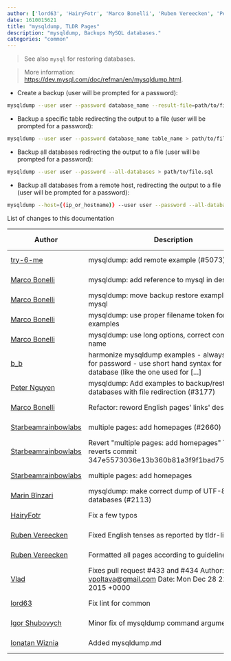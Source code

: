 ```yaml
---
author: ['lord63', 'HairyFotr', 'Marco Bonelli', 'Ruben Vereecken', 'Peter Nguyen', 'try-6-me', 'Marin Bînzari', 'b_b', 'Igor Shubovych', 'Vlad', 'Ionatan Wiznia', 'Starbeamrainbowlabs']
date: 1610015621
title: "mysqldump, TLDR Pages"
description: "mysqldump, Backups MySQL databases."
categories: "common"
---
```

> See also `mysql` for restoring databases.

> More information: <https://dev.mysql.com/doc/refman/en/mysqldump.html>.

- Create a backup (user will be prompted for a password):

```bash
mysqldump --user user --password database_name --result-file=path/to/file.sql
```

- Backup a specific table redirecting the output to a file (user will be prompted for a password):

```bash
mysqldump --user user --password database_name table_name > path/to/file.sql
```

- Backup all databases redirecting the output to a file (user will be prompted for a password):

```bash
mysqldump --user user --password --all-databases > path/to/file.sql
```

- Backup all databases from a remote host, redirecting the output to a file (user will be prompted for a password):

```bash
mysqldump --host={(ip_or_hostname)} --user user --password --all-databases > ({path/to/file.sql
```
List of changes to this documentation


Author | Description | ISO 8601 Date | GitHub link
------|-----|-----|-----
[try-6-me](mailto:56364588+try-6-me@users.noreply.github.com) | mysqldump: add remote example (#5073) | 2021-01-07T11:33:41 | [fc97564a473b](https://github.com/tldr-pages/tldr/commit/fc97564a473b889c158623e4ac6e502664073ba3)
[Marco Bonelli](mailto:marco@mebeim.net) | mysqldump: add reference to mysql in description | 2020-03-13T14:08:21 | [a671c64bb464](https://github.com/tldr-pages/tldr/commit/a671c64bb4642ad12c9f1842ad8fb5a1f3e2337a)
[Marco Bonelli](mailto:marco@mebeim.net) | mysqldump: move backup restore examples to mysql | 2020-03-13T14:08:21 | [32558c6eb250](https://github.com/tldr-pages/tldr/commit/32558c6eb25073ceb6e499185a8fba7d4ab93c43)
[Marco Bonelli](mailto:marco@mebeim.net) | mysqldump: use proper filename token for all examples | 2020-03-03T18:03:15 | [21580038c41a](https://github.com/tldr-pages/tldr/commit/21580038c41a2d1adece79031a1f065e115e2c88)
[Marco Bonelli](mailto:14198070+mebeim@users.noreply.github.com) | mysqldump: use long options, correct command name | 2020-03-03T18:03:15 | [40af8c1f54fa](https://github.com/tldr-pages/tldr/commit/40af8c1f54fa525a7901e407f00942cd582f736b)
[b_b](mailto:bruno@eliaz.fr) | harmonize mysqldump examples - always use `-p` for password - use short hand syntax for restoring a database (like the one used for [...] | 2020-03-03T18:03:15 | [536a64ea1c49](https://github.com/tldr-pages/tldr/commit/536a64ea1c49a25cc16215ba21033dc9e2b4fe58)
[Peter Nguyen](mailto:peter@mictis.com) | mysqldump: Add examples to backup/restore all databases with file redirection (#3177) | 2019-07-09T18:31:13 | [58c37e293346](https://github.com/tldr-pages/tldr/commit/58c37e2933462c1fa020c078319fcdf0ad5f02cf)
[Marco Bonelli](mailto:marco@mebeim.net) | Refactor: reword English pages' links' descriptions. | 2019-06-03T14:19:41 | [66abb98ce935](https://github.com/tldr-pages/tldr/commit/66abb98ce935c0f4516bf30c4d6da72180d5a3ab)
[Starbeamrainbowlabs](mailto:sbrl@starbeamrainbowlabs.com) | multiple pages: add homepages (#2660) | 2019-01-30T12:19:23 | [a19866e88add](https://github.com/tldr-pages/tldr/commit/a19866e88addb239484637579b17e7c6ea9b53aa)
[Starbeamrainbowlabs](mailto:sbrl@starbeamrainbowlabs.com) | Revert "multiple pages: add homepages" This reverts commit 347e5573036e13b360b81a3f9f1bad75cf2c2b03. | 2018-12-20T00:33:18 | [45ec3033c04f](https://github.com/tldr-pages/tldr/commit/45ec3033c04fbc67b97fa4d21e2b409b1f14a667)
[Starbeamrainbowlabs](mailto:sbrl@starbeamrainbowlabs.com) | multiple pages: add homepages | 2018-12-20T00:29:00 | [347e5573036e](https://github.com/tldr-pages/tldr/commit/347e5573036e13b360b81a3f9f1bad75cf2c2b03)
[Marin Bînzari](mailto:spartakusmd@gmail.com) | mysqldump: make correct dump of UTF-8 databases (#2113) | 2018-05-18T03:59:47 | [d09a09865d1c](https://github.com/tldr-pages/tldr/commit/d09a09865d1c6ab63da50dbaad54bbaa1cbf5b11)
[HairyFotr](mailto:hairyfotr@gmail.com) | Fix a few typos | 2017-07-23T16:22:44 | [e0ccb7147a25](https://github.com/tldr-pages/tldr/commit/e0ccb7147a25b5d738e3991f399f87e45f3a4140)
[Ruben Vereecken](mailto:rubenvereecken@gmail.com) | Fixed English tenses as reported by tldr-lint | 2016-01-16T15:12:05 | [5a26958e942c](https://github.com/tldr-pages/tldr/commit/5a26958e942c16ccf9eb1a58bfe4e410b1707e64)
[Ruben Vereecken](mailto:rubenvereecken@gmail.com) | Formatted all pages according to guidelines. | 2016-01-08T09:38:59 | [066582e8eab5](https://github.com/tldr-pages/tldr/commit/066582e8eab57bce9861cc8d379e158d61f1cc95)
[Vlad](mailto:vpoltava@gmail.com) | Fixes pull request #433 and #434 Author: Vlad <vpoltava@gmail.com> Date: Mon Dec 28 22:49:37 2015 +0000 | 2015-12-30T10:56:34 | [2479464ff365](https://github.com/tldr-pages/tldr/commit/2479464ff365bb77210e76366de12849b4084c27)
[lord63](mailto:lord63.j@gmail.com) | Fix lint for common | 2015-10-23T02:02:34 | [56a7cba6568f](https://github.com/tldr-pages/tldr/commit/56a7cba6568fcdaaeca2ddf0b80341cfc7de6285)
[Igor Shubovych](mailto:igor.shubovych@gmail.com) | Minor fix of mysqldump command arguments | 2014-09-29T14:22:35 | [b557826325c8](https://github.com/tldr-pages/tldr/commit/b557826325c881bbfd697f090af1902269688628)
[Ionatan Wiznia](mailto:ionatan.wiznia@traddia.com) | Added mysqldump.md | 2014-04-15T10:54:01 | [8ca75b7a13b9](https://github.com/tldr-pages/tldr/commit/8ca75b7a13b924085dbae1630b3c38388ac0d599)

